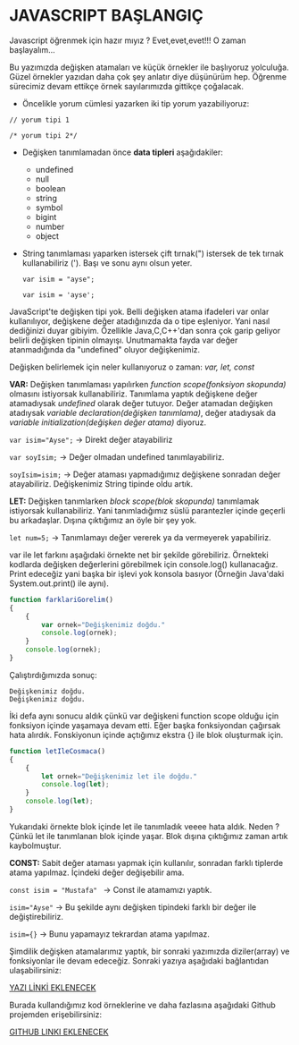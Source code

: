 # JAVASCRIPT BAŞLANGIÇ

Javascript öğrenmek için hazır mıyız ? Evet,evet,evet!!! O zaman başlayalım...

Bu yazımızda değişken atamaları ve küçük örnekler ile başlıyoruz yolculuğa. Güzel örnekler yazıdan daha çok şey anlatır diye düşünürüm hep. Öğrenme sürecimiz devam ettikçe örnek sayılarımızda gittikçe çoğalacak.

- Öncelikle yorum cümlesi yazarken iki tip yorum yazabiliyoruz:

``// yorum tipi 1``

``/* yorum tipi 2*/``

- Değişken tanımlamadan önce **data tipleri** aşağıdakiler:

  - undefined
  - null
  - boolean
  - string
  - symbol
  - bigint
  - number
  - object

- String tanımlaması yaparken istersek çift tırnak(") istersek de tek tırnak kullanabiliriz ('). Başı ve sonu aynı olsun yeter.

  ``var isim = "ayse";``

  ``var isim = 'ayse';``

JavaScript'te değişken tipi yok. Belli değişken atama ifadeleri var onlar kullanılıyor, değişkene değer atadığınızda da o tipe eşleniyor. Yani nasıl dediğinizi duyar gibiyim. Özellikle Java,C,C++'dan sonra çok garip geliyor belirli değişken tipinin olmayışı. Unutmamakta fayda var değer atanmadığında da "undefined" oluyor değişkenimiz. 

Değişken belirlemek için neler kullanıyoruz o zaman:  *var, let, const*

**VAR:** Değişken tanımlaması yapılırken *function scope(fonksiyon skopunda)* olmasını istiyorsak kullanabiliriz. Tanımlama yaptık değişkene değer atamadıysak *undefined* olarak değer tutuyor. Değer atamadan değişken atadıysak *variable declaration(değişken tanımlama)*, değer atadıysak da *variable initialization(değişken değer atama)* diyoruz. 

``var isim="Ayse";`` -> Direkt değer atayabiliriz

``var soyIsim;`` -> Değer olmadan undefined tanımlayabiliriz.

``soyIsim=isim;`` -> Değer ataması yapmadığımız değişkene sonradan değer atayabiliriz. Değişkenimiz String tipinde oldu artık.

**LET:** Değişken tanımlarken *block scope(blok skopunda)* tanımlamak istiyorsak kullanabiliriz. Yani tanımladığımız süslü parantezler içinde geçerli bu arkadaşlar. Dışına çıktığımız an öyle bir şey yok.

``let num=5;`` -> Tanımlamayı değer vererek ya da vermeyerek yapabiliriz. 

var ile let farkını aşağıdaki örnekte net bir şekilde görebiliriz. Örnekteki kodlarda değişken değerlerini görebilmek için console.log() kullanacağız. Print edeceğiz yani başka bir işlevi yok konsola basıyor (Örneğin Java'daki System.out.print() ile aynı). 

```javascript
function farklariGorelim()
{
	{
		var ornek="Değişkenimiz doğdu."
		console.log(ornek);
	}
	console.log(ornek);
}
```

Çalıştırdığımızda sonuç:

``` 
Değişkenimiz doğdu.
Değişkenimiz doğdu.
```

İki defa aynı sonucu aldık çünkü var değişkeni function scope olduğu için fonksiyon içinde yaşamaya devam etti. Eğer başka fonksiyondan çağırsak hata alırdık. Fonskiyonun içinde açtığımız ekstra {} ile blok oluşturmak için.

```javascript
function letIleCosmaca()
{
	{
		let ornek="Değişkenimiz let ile doğdu."
		console.log(let);
	}
	console.log(let);
}
```

Yukarıdaki örnekte blok içinde let ile tanımladık veeee hata aldık. Neden ? Çünkü let ile tanımlanan blok içinde yaşar. Blok dışına çıktığımız zaman artık kaybolmuştur. 

**CONST:** Sabit değer ataması yapmak için kullanılır, sonradan farklı tiplerde atama yapılmaz. İçindeki değer değişebilir ama. 

``const isim = "Mustafa" `` -> Const ile atamamızı yaptık.

``isim="Ayse"`` -> Bu şekilde aynı değişken tipindeki farklı bir değer ile değiştirebiliriz.

``isim={}`` -> Bunu yapamayız tekrardan atama yapılmaz. 



Şimdilik değişken atamalarımız yaptık, bir sonraki yazımızda diziler(array) ve fonksiyonlar ile devam edeceğiz. Sonraki yazıya aşağıdaki bağlantıdan ulaşabilirsiniz:

[YAZI LİNKİ EKLENECEK]()

Burada kullandığımız kod örneklerine ve daha fazlasına aşağıdaki Github projemden erişebilirsiniz:

[GITHUB LINKI EKLENECEK]() 




